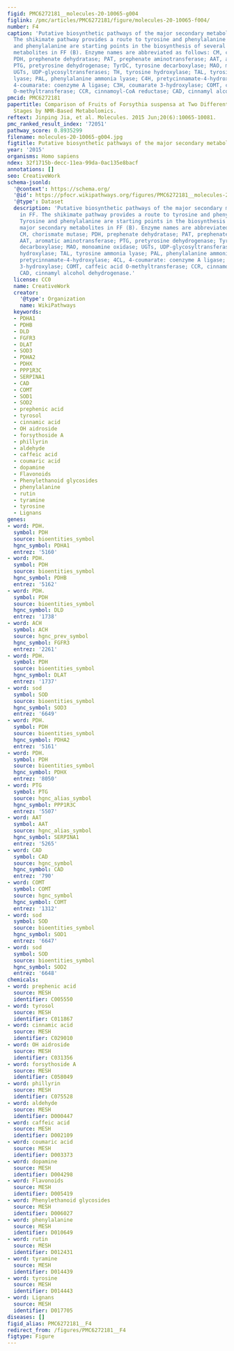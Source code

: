 ```yaml
---
figid: PMC6272181__molecules-20-10065-g004
figlink: /pmc/articles/PMC6272181/figure/molecules-20-10065-f004/
number: F4
caption: 'Putative biosynthetic pathways of the major secondary metabolites in FF.
  The shikimate pathway provides a route to tyrosine and phenylalanine (A); Tyrosine
  and phenylalanine are starting points in the biosynthesis of several major secondary
  metabolites in FF (B). Enzyme names are abbreviated as follows: CM, chorismate mutase;
  PDH, prephenate dehydratase; PAT, prephenate aminotransferase; AAT, aromatic aminotransferase;
  PTG, pretyrosine dehydrogenase; TyrDC, tyrosine decarboxylase; MAO, monoamine oxidase;
  UGTs, UDP-glycosyltransferases; TH, tyrosine hydroxylase; TAL, tyrosine ammonia
  lyase; PAL, phenylalanine ammonia lyase; C4H, pretycinnamate-4-hydroxylase; 4CL,
  4-coumarate: coenzyme A ligase; C3H, coumarate 3-hydroxylase; COMT, caffeic acid
  O-methyltransferase; CCR, cinnamoyl-CoA reductase; CAD, cinnamyl alcohol dehydrogenase.'
pmcid: PMC6272181
papertitle: Comparison of Fruits of Forsythia suspensa at Two Different Maturation
  Stages by NMR-Based Metabolomics.
reftext: Jinping Jia, et al. Molecules. 2015 Jun;20(6):10065-10081.
pmc_ranked_result_index: '72051'
pathway_score: 0.8935299
filename: molecules-20-10065-g004.jpg
figtitle: Putative biosynthetic pathways of the major secondary metabolites in FF
year: '2015'
organisms: Homo sapiens
ndex: 32f1715b-decc-11ea-99da-0ac135e8bacf
annotations: []
seo: CreativeWork
schema-jsonld:
  '@context': https://schema.org/
  '@id': https://pfocr.wikipathways.org/figures/PMC6272181__molecules-20-10065-g004.html
  '@type': Dataset
  description: 'Putative biosynthetic pathways of the major secondary metabolites
    in FF. The shikimate pathway provides a route to tyrosine and phenylalanine (A);
    Tyrosine and phenylalanine are starting points in the biosynthesis of several
    major secondary metabolites in FF (B). Enzyme names are abbreviated as follows:
    CM, chorismate mutase; PDH, prephenate dehydratase; PAT, prephenate aminotransferase;
    AAT, aromatic aminotransferase; PTG, pretyrosine dehydrogenase; TyrDC, tyrosine
    decarboxylase; MAO, monoamine oxidase; UGTs, UDP-glycosyltransferases; TH, tyrosine
    hydroxylase; TAL, tyrosine ammonia lyase; PAL, phenylalanine ammonia lyase; C4H,
    pretycinnamate-4-hydroxylase; 4CL, 4-coumarate: coenzyme A ligase; C3H, coumarate
    3-hydroxylase; COMT, caffeic acid O-methyltransferase; CCR, cinnamoyl-CoA reductase;
    CAD, cinnamyl alcohol dehydrogenase.'
  license: CC0
  name: CreativeWork
  creator:
    '@type': Organization
    name: WikiPathways
  keywords:
  - PDHA1
  - PDHB
  - DLD
  - FGFR3
  - DLAT
  - SOD3
  - PDHA2
  - PDHX
  - PPP1R3C
  - SERPINA1
  - CAD
  - COMT
  - SOD1
  - SOD2
  - prephenic acid
  - tyrosol
  - cinnamic acid
  - OH aidroside
  - forsythoside A
  - phillyrin
  - aldehyde
  - caffeic acid
  - coumaric acid
  - dopamine
  - Flavonoids
  - Phenylethanoid glycosides
  - phenylalanine
  - rutin
  - tyramine
  - tyrosine
  - Lignans
genes:
- word: PDH.
  symbol: PDH
  source: bioentities_symbol
  hgnc_symbol: PDHA1
  entrez: '5160'
- word: PDH.
  symbol: PDH
  source: bioentities_symbol
  hgnc_symbol: PDHB
  entrez: '5162'
- word: PDH.
  symbol: PDH
  source: bioentities_symbol
  hgnc_symbol: DLD
  entrez: '1738'
- word: ACH
  symbol: ACH
  source: hgnc_prev_symbol
  hgnc_symbol: FGFR3
  entrez: '2261'
- word: PDH.
  symbol: PDH
  source: bioentities_symbol
  hgnc_symbol: DLAT
  entrez: '1737'
- word: sod
  symbol: SOD
  source: bioentities_symbol
  hgnc_symbol: SOD3
  entrez: '6649'
- word: PDH.
  symbol: PDH
  source: bioentities_symbol
  hgnc_symbol: PDHA2
  entrez: '5161'
- word: PDH.
  symbol: PDH
  source: bioentities_symbol
  hgnc_symbol: PDHX
  entrez: '8050'
- word: PTG
  symbol: PTG
  source: hgnc_alias_symbol
  hgnc_symbol: PPP1R3C
  entrez: '5507'
- word: AAT
  symbol: AAT
  source: hgnc_alias_symbol
  hgnc_symbol: SERPINA1
  entrez: '5265'
- word: CAD
  symbol: CAD
  source: hgnc_symbol
  hgnc_symbol: CAD
  entrez: '790'
- word: COMT
  symbol: COMT
  source: hgnc_symbol
  hgnc_symbol: COMT
  entrez: '1312'
- word: sod
  symbol: SOD
  source: bioentities_symbol
  hgnc_symbol: SOD1
  entrez: '6647'
- word: sod
  symbol: SOD
  source: bioentities_symbol
  hgnc_symbol: SOD2
  entrez: '6648'
chemicals:
- word: prephenic acid
  source: MESH
  identifier: C005550
- word: tyrosol
  source: MESH
  identifier: C011867
- word: cinnamic acid
  source: MESH
  identifier: C029010
- word: OH aidroside
  source: MESH
  identifier: C031356
- word: forsythoside A
  source: MESH
  identifier: C058049
- word: phillyrin
  source: MESH
  identifier: C075528
- word: aldehyde
  source: MESH
  identifier: D000447
- word: caffeic acid
  source: MESH
  identifier: D002109
- word: coumaric acid
  source: MESH
  identifier: D003373
- word: dopamine
  source: MESH
  identifier: D004298
- word: Flavonoids
  source: MESH
  identifier: D005419
- word: Phenylethanoid glycosides
  source: MESH
  identifier: D006027
- word: phenylalanine
  source: MESH
  identifier: D010649
- word: rutin
  source: MESH
  identifier: D012431
- word: tyramine
  source: MESH
  identifier: D014439
- word: tyrosine
  source: MESH
  identifier: D014443
- word: Lignans
  source: MESH
  identifier: D017705
diseases: []
figid_alias: PMC6272181__F4
redirect_from: /figures/PMC6272181__F4
figtype: Figure
---
```


